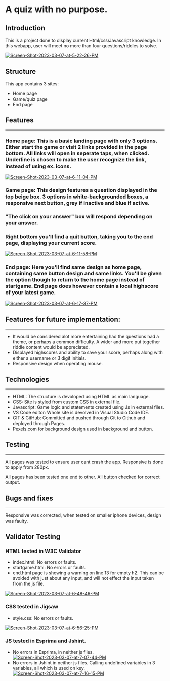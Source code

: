 # A quiz with no purpose. 

## Introduction
 
This is a project done to display current Html/css/Javascript knowledge. In this webapp, user will meet no more than four questions/riddles to solve. 

<a href="https://ibb.co/rQXrwSn"><img src="https://i.ibb.co/8mQZ7pF/Screen-Shot-2023-03-07-at-5-22-26-PM.png" alt="Screen-Shot-2023-03-07-at-5-22-26-PM" border="0"></a>



## Structure
This app contains 3 sites:
- Home page 
- Game/quiz page
- End page

## Features
---
### Home page: This is a basic landing page with only 3 options. Either start the game or visit 2 links provided in the page bottom. All links will open in seperate taps, when clicked. Underline is chosen to make the user recognize  the link, instead of using ex. icons. 

<a href="https://ibb.co/crDbbwm"><img src="https://i.ibb.co/2kg88Sb/Screen-Shot-2023-03-07-at-6-11-04-PM.png" alt="Screen-Shot-2023-03-07-at-6-11-04-PM" border="0"></a>

### Game page: This design features a question displayed in the top beige box. 3 options in white-backgrounded boxes, a responsive next button, grey if inactive and blue if active. 
### "The click on your answer" box will respond depending on your answer. 
### Right bottom you'll find a quit button, taking you to the end page, displaying your current score. 

<a href="https://ibb.co/r4rpqM3"><img src="https://i.ibb.co/KFvsB7D/Screen-Shot-2023-03-07-at-6-11-58-PM.png" alt="Screen-Shot-2023-03-07-at-6-11-58-PM" border="0"></a>

### End page: Here you'll find same design as home page, containing same button design and same links. You'll be given the option though to return to the home page instead of startgame. End page does however contain a local highscore of your latest game. 

<a href="https://ibb.co/x69MFK3"><img src="https://i.ibb.co/Zx4h2RN/Screen-Shot-2023-03-07-at-6-17-37-PM.png" alt="Screen-Shot-2023-03-07-at-6-17-37-PM" border="0"></a>

## Features for future implementation:
---
- It would be considered alot more entertaining had the questions had a theme, or perhaps a common difficulty. A wider and more put together riddle content would be appreciated. 
- Displayed highscores and ability to save your score, perhaps along with either a username or 3 digit initials. 
- Responsive design when operating mouse. 

## Technologies
---
- HTML: The structure is devoloped using HTML as main language.
- CSS: Site is styled from custom CSS in external file.
- Javascript: Game logic and statements created using Js in external files. 
- VS Code editor: Whole site is devolved in Visual Studio Code IDE.
- GIT & GitHub: Committed and pushed through Git to Github and deployed through Pages. 
- Pexels.com for background design used in background and button. 

## Testing
--- 
All pages was tested to ensure user cant crash the app. 
Responsive is done to apply from 280px.

All pages has been tested one end to other. All button checked for correct output. 

## Bugs and fixes
---
Responsive was corrected, when tested on smaller iphone devices, design was faulty. 

## Validator Testing
### HTML tested in W3C Validator
- index.html: No errors or faults.
- startgame.html: No errors or faults. 
- end.html page is showing a warning on line 13 for empty h2. This can be avoided with just about any input, and will not effect the input taken from the js file. 

<a href="https://ibb.co/4p7GXb8"><img src="https://i.ibb.co/M7s4tzc/Screen-Shot-2023-03-07-at-6-48-46-PM.png" alt="Screen-Shot-2023-03-07-at-6-48-46-PM" border="0"></a>


### CSS tested in Jigsaw
- style.css: No errors or faults. 

<a href="https://ibb.co/cc9bqjW"><img src="https://i.ibb.co/qM806vH/Screen-Shot-2023-03-07-at-6-56-25-PM.png" alt="Screen-Shot-2023-03-07-at-6-56-25-PM" border="0"></a>

### JS tested in Esprima and Jshint. 
- No errors in Esprima, in neither js files.
<a href="https://ibb.co/dkhM3PW"><img src="https://i.ibb.co/WBT5dkx/Screen-Shot-2023-03-07-at-7-07-44-PM.png" alt="Screen-Shot-2023-03-07-at-7-07-44-PM" border="0"></a>
- No errors in Jshint in neither js files.
Calling undefined variables in 3 variables, all which is used on key. 
<a href="https://imgbb.com/"><img src="https://i.ibb.co/w7WjSbv/Screen-Shot-2023-03-07-at-7-16-15-PM.png" alt="Screen-Shot-2023-03-07-at-7-16-15-PM" border="0"></a>
